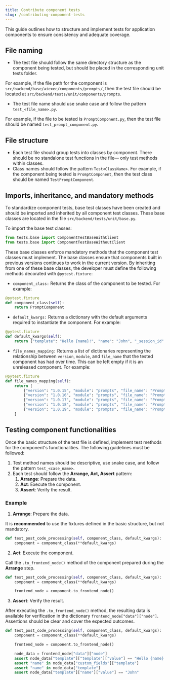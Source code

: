 ```yaml
---
title: Contribute component tests
slug: /contributing-component-tests
---
```


This guide outlines how to structure and implement tests for application components to ensure consistency and adequate coverage.

## File naming

* The test file should follow the same directory structure as the component being tested, but should be placed in the corresponding unit tests folder.

For example, if the file path for the component is `src/backend/base/aiexec/components/prompts/`, then the test file should be located at `src/backend/tests/unit/components/prompts`.

* The test file name should use snake case and follow the pattern `test_<file_name>.py`.

For example, if the file to be tested is `PromptComponent.py`, then the test file should be named `test_prompt_component.py`.

## File structure

* Each test file should group tests into classes by component. There should be no standalone test functions in the file— only test methods within classes.
* Class names should follow the pattern `Test<ClassName>`.
For example, if the component being tested is `PromptComponent`, then the test class should be named `TestPromptComponent`.

## Imports, inheritance, and mandatory methods

To standardize component tests, base test classes have been created and should be imported and inherited by all component test classes. These base classes are located in the file `src/backend/tests/unit/base.py`.

To import the base test classes:

```python
from tests.base import ComponentTestBaseWithClient
from tests.base import ComponentTestBaseWithoutClient
```

These base classes enforce mandatory methods that the component test classes must implement. The base classes ensure that components built in previous versions continues to work in the current version. By inheriting from one of these base classes, the developer must define the following methods decorated with `@pytest.fixture`:

* `component_class:` Returns the class of the component to be tested. For example:

```python
@pytest.fixture
def component_class(self):
    return PromptComponent
```

* `default_kwargs:` Returns a dictionary with the default arguments required to instantiate the component. For example:

```python
@pytest.fixture
def default_kwargs(self):
    return {"template": "Hello {name}!", "name": "John", "_session_id": "123"}
```

* `file_names_mapping:` Returns a list of dictionaries representing the relationship between `version`, `module`, and `file_name` that the tested component has had over time. This can be left empty if it is an unreleased component. For example:

```python
@pytest.fixture
def file_names_mapping(self):
    return [
        {"version": "1.0.15", "module": "prompts", "file_name": "Prompt"},
        {"version": "1.0.16", "module": "prompts", "file_name": "Prompt"},
        {"version": "1.0.17", "module": "prompts", "file_name": "Prompt"},
        {"version": "1.0.18", "module": "prompts", "file_name": "Prompt"},
        {"version": "1.0.19", "module": "prompts", "file_name": "Prompt"},
    ]
```

## Testing component functionalities

Once the basic structure of the test file is defined, implement test methods for the component's functionalities. The following guidelines must be followed:

1. Test method names should be descriptive, use snake case, and follow the pattern `test_<case_name>`.
2. Each test should follow the **Arrange, Act, Assert** pattern:
    1. **Arrange**: Prepare the data.
    2. **Act**: Execute the component.
    3. **Assert**: Verify the result.

### Example

1. **Arrange**: Prepare the data.

It is **recommended** to use the fixtures defined in the basic structure, but not mandatory.

```python
def test_post_code_processing(self, component_class, default_kwargs):
    component = component_class(**default_kwargs)
```

2. **Act**: Execute the component.

Call the `.to_frontend_node()` method of the component prepared during the **Arrange** step.

```python
def test_post_code_processing(self, component_class, default_kwargs):
    component = component_class(**default_kwargs)

    frontend_node = component.to_frontend_node()
```

3. **Assert**: Verify the result.

After executing the `.to_frontend_node()` method, the resulting data is available for verification in the dictionary `frontend_node["data"]["node"]`. Assertions should be clear and cover the expected outcomes.

```python
def test_post_code_processing(self, component_class, default_kwargs):
    component = component_class(**default_kwargs)

    frontend_node = component.to_frontend_node()

    node_data = frontend_node["data"]["node"]
    assert node_data["template"]["template"]["value"] == "Hello {name}!"
    assert "name" in node_data["custom_fields"]["template"]
    assert "name" in node_data["template"]
    assert node_data["template"]["name"]["value"] == "John"
```
